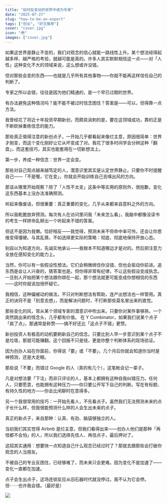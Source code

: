 ```yaml
---
title: "如何在变动的世界中成为专家"
date: "2025-07-27"
slug: "how-to-be-an-expert"
tags: ["创业", "好文推荐"]
cover: "cover.jpg"
icon: "😎"
images: ["cover.jpg"]
---
```

如果这世界是静止不变的，我们对观念的信心就能一路线性上升。某个想法经得起越多样、越严格的考验，就越可能是真的。许多人其实默默相信这一点——对「人性」这种变化不大的领域来说，这么想或许没错。



但对那些会变的东西——也就是几乎所有其他事物——你就不能再这样信任自己的判断了。



专家之所以会错，往往是因为他们精通的，是一个早已过期的世界。



有办法避免这种情况吗？能不能不被过时信念困住？答案是——可以，但得靠一点方法。



我曾经花了将近十年投资早期新创，而颇具讽刺的是，要在这领域成功，靠的正是不断砍掉重练信念的能力。



那些真正值得注意的新创点子，一开始几乎都看起来像烂主意，原因很简单：世界才刚变，而这个变化刚好让它从坏变成了对。我花了很多时间学会分辨这种「翻盘」，而这套技巧，其实也能套用在一切新想法上。



第一步，养成一种信念：世界一定会变。



那些对自己观点越来越笃定的人，潜意识里其实是认定世界静止。只要你不时提醒自己——「不是喔，它在变」，你就会开始训练自己去嗅出风的方向。



那该从哪里开始观察？除了「人性不太变」这条中等实用的原则外，很抱歉，变化这东西基本上没办法准确预测。



听起来像废话，但很重要：真正重要的变化，几乎从来都来自意料之外的方向。



所以我乾脆放弃预测。每次有人在访问里问我「未来怎么看」，我脑中都像没读书的考生一样拼命乱掰出一个听起来不错的答案。



但这不是因为我懒。恰好相反——我觉得，预测未来不但命中率可怜，还会让你思维变得僵硬。与其乱猜，不如选择更实际的策略：彻底、彻底地保持开放心态。



别自以为知道方向，先诚实地承认——我根本不知道哪边才是对的。然后把注意力全放在感知变化的能力上。



当然，你可以有一些假设性想法。它们会稍微绑住你没错，但也会驱动你前进。追东西是会让人兴奋的，猜答案也是。但你得非常有纪律，不让这些假设变成执念。
一旦别人开始把某个想法跟你绑在一起，那个想法就更可能变成你想相信的东西——这时你就该加倍怀疑它。



我相信，这种偏被动的做法，不只对判断想法有帮助，连产出想法也一样管用。真正的诀窍不是「刻意去想」，而是解决问题时，不打断那些莫名冒出来的直觉。



那些变化的风，常从某个领域专家的潜意识中吹出来。只要你对某件事够熟，一个突然跳出来的怪念头，几乎都有价值。
在 Y Combinator，如果我们说某个点子「疯了点」，那通常是称赞——搞不好还比「这点子不错」更赞。



新创投资人有极高的动机要刷新自己的信念。只要比别人早一步意识到某个点子不是垃圾，那就可能赚翻。这个回报不只是钱，更是你整个判断体系的现场验证。



因为创办人站在你面前，你得说「要」或「不要」，几个月后你就会知道你当时是神预测，还是大走眼。



那些说「不要」而错过 Google 的人（真的有几个），这笔帐会记一辈子。



凡是对想法要「下注」而非只评论的人，基本上都拥有这种自我纠错压力。任何人，只要愿意，也能拥有这种压力——你只要公开写下自己的判断。写在有标题、有持久性的地方——你会比闲聊时在意得多。



另一个我很常用的技巧：一开始先看人，不先看点子。虽然我们无法预测未来的点子长什么样，但我很能预测什么样的人会生出未来的点子。



真正的新点子，来自那种：认真、有劲、脑袋够独立的人。



当初我们其实觉得 Airbnb 是烂主意，但我们看得出来——创办人他们是那种「再怪都不会怕」的人，所以我们选择先信人、再信点子，最后押对了。



这招其实通用：想要快一点知道自己什么观念已经过时了？那就去跟那些会打破你观念的人当朋友。



不被自己的专业反困住，已经够难了，而未来只会更难。因为变化不是加速了——变化一直都在加速。



点子会生出点子，这场连锁反应从旧石器时代就没停过。我不认为它会停。
但⋯⋯也许我会错。（最好是）




![](https://prod-files-secure.s3.us-west-2.amazonaws.com/112d0858-5090-4d34-a606-b75eb8d65fd2/46476355-9cf3-4e99-9b7a-3531bc426380/1000202064.png?X-Amz-Algorithm=AWS4-HMAC-SHA256&X-Amz-Content-Sha256=UNSIGNED-PAYLOAD&X-Amz-Credential=ASIAZI2LB4665DXF6RD7%2F20250929%2Fus-west-2%2Fs3%2Faws4_request&X-Amz-Date=20250929T094625Z&X-Amz-Expires=3600&X-Amz-Security-Token=IQoJb3JpZ2luX2VjEEkaCXVzLXdlc3QtMiJHMEUCIG7mNKMK8NMCSahmVu8PSDZ9VsmgwyGPja3W92rI6L5dAiEA5wGJ9ZnCq5Fp%2BHKyIZLeVdJ%2BeEXI2sMq7hjeMzqHHogqiAQI0v%2F%2F%2F%2F%2F%2F%2F%2F%2F%2FARAAGgw2Mzc0MjMxODM4MDUiDC3bx7EpbAdbvYTiUCrcA7xVxpi4Ff3LBg9fT22vX7MECSWh24rC65nx26nMFnMRFmsYv4pCr5fCTogLzNlA3pOMCtaPKrkHFhO0fpGMzV1DYuc9E0kuqk1EruuNgbXNFPwDkQ6klwP2W5KFuMAtnYE%2Fb29F7mcBfJC9OE3BXTV525bAurmU8YpEkCljO7C7eoPNW%2Fy%2FVYaD4jhrc%2BZG9aIVG5YB%2B4wKllKGd06S4C%2F4NpKRuLoSHBQszvL%2BQsAV2%2B3lxFhqi6z%2FUoRPe2eQ4zN04mGb8PxA0U9R7jXXKvzOZkKizW82rJKgttinhwJ%2BespTNMBbfoPFO9dKt4zvLIVvt8AZVdv6Jfh1gS%2BnfGJ2rrPynnz6ZrwwWcwonAo5GtiQViBJcjNHnR5%2BWXqGWCpz%2B%2FkAw4k0X0P3BNSE1AaQvrr%2BwTEjSSvdI9OGy2SASqPDOO06XMJZ%2B5Gn2VVjKKFUVP85AbcG4GLIrJncID4mOe7kLeZqhVpBWUzoqTileT6TuWEXJpIZb7dChO8ALtQLO%2FQqATapCMQoaQJSbl%2BTBNmLg8hG6BQLswB9sf%2Bddf%2BzEsE7uHGqwkmXr0IWhD2MPSq4UzelSpiukFfS6oSgdBk35nAO6sCGxTAts4zzqy4NPzMiXw1K1oQ%2BMI%2BR6cYGOqUBokcRakgXZUajzdKxxbnPBbRlnZXv%2FNnBulUxibhmnCga%2Fhr4lLmZJNdC9ek582XIAbSAPubJC583SfjNtqHNMakV%2FwEurLqCldBcUvfeu87LopNAIBD1ISqpM1ORlXWS9dGDsRbMf0XY5QuHSZ6J6lywJnj%2Bwc%2Fo%2F2cZliHHoARFo4bLZDJOZJE65qcQQQMFF3EP6PJOl1S%2FXvAepjmj6djeRyaK&X-Amz-Signature=c199da19575b46ece9dcbc6d6b410b58965c6ef94796c4e2bff5e4722020a0d0&X-Amz-SignedHeaders=host&x-amz-checksum-mode=ENABLED&x-id=GetObject)

